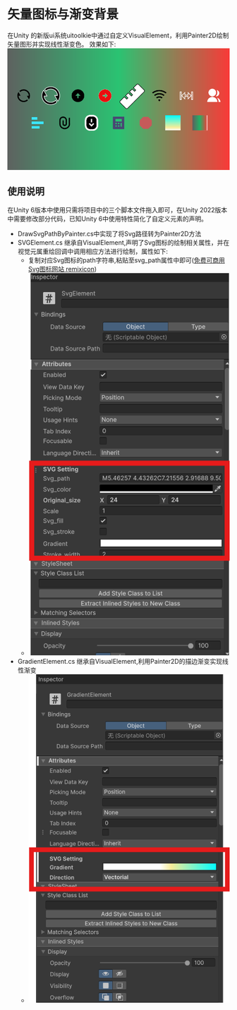 # 矢量图标与渐变背景
在Unity 的新版ui系统uitoolkie中通过自定义VisualElement，利用Painter2D绘制矢量图形并实现线性渐变色。
效果如下:
  ![图片](Caption%20Image/示例.png)
## 使用说明
在Unity 6版本中使用只需将项目中的三个脚本文件拖入即可，在Unity 2022版本中需要修改部分代码，已知Unity 6中使用特性简化了自定义元素的声明。
* DrawSvgPathByPainter.cs中实现了将Svg路径转为Painter2D方法
* SVGElement.cs 继承自VisualElement,声明了Svg图标的绘制相关属性，并在视觉元属重绘回调中调用相应方法进行绘制，属性如下:
  * 复制对应Svg图标的path字符串,粘贴至svg_path属性中即可([免费可商用Svg图标网站 remixicon](https://remixicon.com/))
  * ![](Caption%20Image/SvgElement属性.png)
* GradientElement.cs 继承自VisualElement,利用Painter2D的描边渐变实现线性渐变
  * ![](Caption%20Image/GradientElement属性.png)